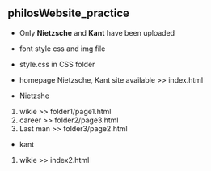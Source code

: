 ## philosWebsite_practice
- Only __Nietzsche__ and __Kant__ have been uploaded
- font style css and img file 
- style.css in CSS folder

- homepage
Nietzsche, Kant site available >> index.html

- Nietzshe
1. wikie >> folder1/page1.html
2. career >> folder2/page3.html
3. Last man >> folder3/page2.html

- kant
1. wikie >> index2.html
